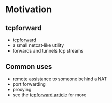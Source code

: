 # Motivation #

## tcpforward ##

* [tcpforward](https://github.com/acg/tcpforward)
* a small netcat-like utility
* forwards and tunnels tcp streams

## Common uses ##

* remote assistance to someone behind a NAT
* port forwarding
* proxying
* see the [tcpforward article](http://acg.github.com/2011/02/07/bouncing-hopping-tunneling-with-tcpforward.html) for more

